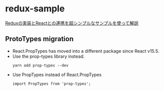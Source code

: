 # redux-sample

[Reduxの実装とReactとの連携を超シンプルなサンプルを使って解説](https://mae.chab.in/archives/2885)

## ProtoTypes migration
- React.PropTypes has moved into a different package since React v15.5.
- Use the prop-types library instead.
  ```
  yarn add prop-types --dev
  ```
- Use PropTypes instead of React.PropTypes
  ```
  import PropTypes from 'prop-types';
  ```
